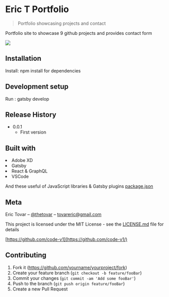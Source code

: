 # Eric T Portfolio

> Portfolio showcasing projects and contact

Portfolio site to showcase 9 github projects and provides contact form

![](public/illustrations/portfolioshot.png)

## Installation

Install: npm install for dependencies

## Development setup

Run : gatsby develop

## Release History

- 0.0.1
  - First version

## Built with

<li> Adobe XD
<li>Gatsby
<li>React & GraphQL
<li>VSCode

And these useful of JavaScript libraries & Gatsby plugins [package.json](package.json)

## Meta

Eric Tovar – [@thetovar](https://twitter.com/thetovar) – tovareric@gmail.com

This project is licensed under the MIT License - see the [LICENSE.md](LICENSE.md) file for details

[https://github.com/code-v1](https://github.com/code-v1/)

## Contributing

1. Fork it (<https://github.com/yourname/yourproject/fork>)
2. Create your feature branch (`git checkout -b feature/fooBar`)
3. Commit your changes (`git commit -am 'Add some fooBar'`)
4. Push to the branch (`git push origin feature/fooBar`)
5. Create a new Pull Request

<!-- Markdown link & img dfn's -->

[npm-image]: https://img.shields.io/npm/v/datadog-metrics.svg?style=flat-square
[npm-url]: https://npmjs.org/package/datadog-metrics
[npm-downloads]: https://img.shields.io/npm/dm/datadog-metrics.svg?style=flat-square
[travis-image]: https://img.shields.io/travis/dbader/node-datadog-metrics/master.svg?style=flat-square
[travis-url]: https://travis-ci.org/dbader/node-datadog-metrics
[wiki]: https://github.com/yourname/yourproject/wiki
